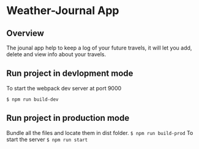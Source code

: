 # Weather-Journal App 

## Overview
The jounal app help to keep a log of your future travels, it will let you add, delete and view info about your travels.

## Run project in devlopment mode

To start the webpack dev server at port 9000

`$ npm run build-dev`

## Run project in production mode
Bundle all the files and locate them in dist folder.
`$ npm run build-prod`
To start the server
`$ npm run start`

